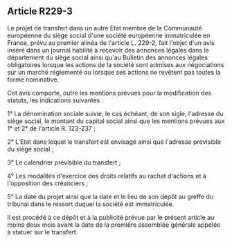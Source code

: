 Article R229-3
----
Le projet de transfert dans un autre Etat membre de la Communauté européenne du
siège social d'une société européenne immatriculée en France, prévu au premier
alinéa de l'article L. 229-2, fait l'objet d'un avis inséré dans un journal
habilité à recevoir des annonces légales dans le département du siège social
ainsi qu'au Bulletin des annonces légales obligatoires lorsque les actions de la
société sont admises aux négociations sur un marché réglementé ou lorsque ses
actions ne revêtent pas toutes la forme nominative.

Cet avis comporte, outre les mentions prévues pour la modification des statuts,
les indications suivantes :

1° La dénomination sociale suivie, le cas échéant, de son sigle, l'adresse du
siège social, le montant du capital social ainsi que les mentions prévues aux 1°
et 2° de l'article R. 123-237 ;

2° L'Etat dans lequel le transfert est envisagé ainsi que l'adresse prévisible
du siège social ;

3° Le calendrier prévisible du transfert ;

4° Les modalités d'exercice des droits relatifs au rachat d'actions et à
l'opposition des créanciers ;

5° La date du projet ainsi que la date et le lieu de son dépôt au greffe du
tribunal dans le ressort duquel la société est immatriculée.

Il est procédé à ce dépôt et à la publicité prévue par le présent article au
moins deux mois avant la date de la première assemblée générale appelée à
statuer sur le transfert.
